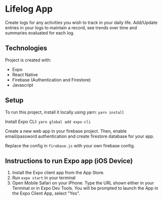 # Lifelog App
Create logs for any activities you wish to track in your daily life. Add/Update entries in your logs to maintain a record, see trends over time and summaries evaluated for each log.

## Technologies
Project is created with:

- Expo
- React Native
- Firebase (Authentication and Firestore)
- Javascript

## Setup
To run this project, install it locally using yarn:
`yarn install`

Install Expo CLI:
`yarn global add expo-cli`

Create a new web app in your firebase project. Then, enable email/password authentication and create firestore database for your app.

Replace the config in `firebase.js` with your own firebase config.

## Instructions to run Expo app (iOS Device) 
1. Install the Expo client app from the App Store.
2. Run `expo start` in your terminal
3. Open Mobile Safari on your iPhone. Type the URL shown either in your Terminal or in Expo Dev Tools. You will be prompted to launch the App in the Expo Client App, select "Yes".
